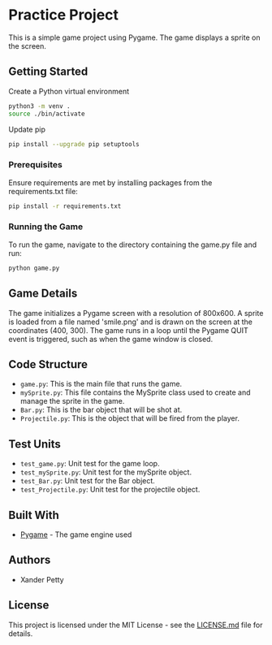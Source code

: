 # Practice Project

This is a simple game project using Pygame. The game displays a sprite on the screen.

## Getting Started

Create a Python virtual environment
```bash
python3 -m venv .
source ./bin/activate
```

Update pip
```bash
pip install --upgrade pip setuptools
```

### Prerequisites

Ensure requirements are met by installing packages from the requirements.txt file:

```bash
pip install -r requirements.txt
```

### Running the Game

To run the game, navigate to the directory containing the game.py file and run:

```bash
python game.py
```

## Game Details

The game initializes a Pygame screen with a resolution of 800x600. A sprite is loaded from a file named 'smile.png' and is drawn on the screen at the coordinates (400, 300). The game runs in a loop until the Pygame QUIT event is triggered, such as when the game window is closed.

## Code Structure

- `game.py`: This is the main file that runs the game.
- `mySprite.py`: This file contains the MySprite class used to create and manage the sprite in the game.
- `Bar.py`: This is the bar object that will be shot at.
- `Projectile.py`: This is the object that will be fired from the player.

## Test Units
- `test_game.py`: Unit test for the game loop.
- `test_mySprite.py`: Unit test for the mySprite object.
- `test_Bar.py`: Unit test for the Bar object.
- `test_Projectile.py`: Unit test for the projectile object.

## Built With

- [Pygame](https://www.pygame.org/news) - The game engine used

## Authors

- Xander Petty

## License

This project is licensed under the MIT License - see the [LICENSE.md](LICENSE.md) file for details.